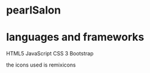 # pearlSalon

# languages and frameworks 
HTML5
JavaScript
CSS 3
Bootstrap


the icons used is remixicons
